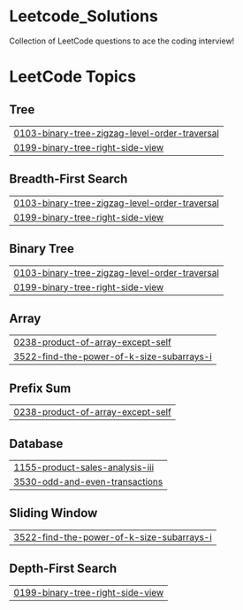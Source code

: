# Leetcode_Solutions
Collection of LeetCode questions to ace the coding interview! 

<!---LeetCode Topics Start-->
# LeetCode Topics
## Tree
|  |
| ------- |
| [0103-binary-tree-zigzag-level-order-traversal](https://github.com/TARAK0506/LEETCODE/tree/master/0103-binary-tree-zigzag-level-order-traversal) |
| [0199-binary-tree-right-side-view](https://github.com/TARAK0506/LEETCODE/tree/master/0199-binary-tree-right-side-view) |
## Breadth-First Search
|  |
| ------- |
| [0103-binary-tree-zigzag-level-order-traversal](https://github.com/TARAK0506/LEETCODE/tree/master/0103-binary-tree-zigzag-level-order-traversal) |
| [0199-binary-tree-right-side-view](https://github.com/TARAK0506/LEETCODE/tree/master/0199-binary-tree-right-side-view) |
## Binary Tree
|  |
| ------- |
| [0103-binary-tree-zigzag-level-order-traversal](https://github.com/TARAK0506/LEETCODE/tree/master/0103-binary-tree-zigzag-level-order-traversal) |
| [0199-binary-tree-right-side-view](https://github.com/TARAK0506/LEETCODE/tree/master/0199-binary-tree-right-side-view) |
## Array
|  |
| ------- |
| [0238-product-of-array-except-self](https://github.com/TARAK0506/LEETCODE/tree/master/0238-product-of-array-except-self) |
| [3522-find-the-power-of-k-size-subarrays-i](https://github.com/TARAK0506/LEETCODE/tree/master/3522-find-the-power-of-k-size-subarrays-i) |
## Prefix Sum
|  |
| ------- |
| [0238-product-of-array-except-self](https://github.com/TARAK0506/LEETCODE/tree/master/0238-product-of-array-except-self) |
## Database
|  |
| ------- |
| [1155-product-sales-analysis-iii](https://github.com/TARAK0506/LEETCODE/tree/master/1155-product-sales-analysis-iii) |
| [3530-odd-and-even-transactions](https://github.com/TARAK0506/LEETCODE/tree/master/3530-odd-and-even-transactions) |
## Sliding Window
|  |
| ------- |
| [3522-find-the-power-of-k-size-subarrays-i](https://github.com/TARAK0506/LEETCODE/tree/master/3522-find-the-power-of-k-size-subarrays-i) |
## Depth-First Search
|  |
| ------- |
| [0199-binary-tree-right-side-view](https://github.com/TARAK0506/LEETCODE/tree/master/0199-binary-tree-right-side-view) |
<!---LeetCode Topics End-->